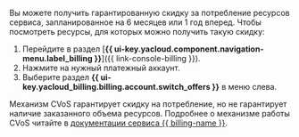 Вы можете получить гарантированную скидку за потребление ресурсов сервиса, запланированное на 6 месяцев или 1 год вперед. Чтобы посмотреть ресурсы, для которых можно получить такую скидку:

1. Перейдите в раздел [**{{ ui-key.yacloud.component.navigation-menu.label_billing }}**]({{ link-console-billing }}).
1. Нажмите на нужный платежный аккаунт.
1. Выберите раздел **{{ ui-key.yacloud_billing.billing.account.switch_offers }}** в меню слева.

Механизм CVoS гарантирует скидку на потребление, но не гарантирует наличие заказанного объема ресурсов.  Подробнее о механизме работы CVoS читайте в [документации сервиса {{ billing-name }}](../../billing/concepts/cvos.md). 